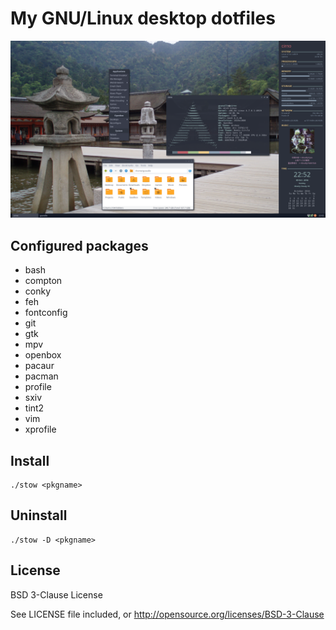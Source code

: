 My GNU/Linux desktop dotfiles
=============================

![Screenshot](screenshot.png)

Configured packages
-------------------

* bash
* compton
* conky
* feh
* fontconfig
* git
* gtk
* mpv
* openbox
* pacaur
* pacman
* profile
* sxiv
* tint2
* vim
* xprofile

Install
-------

	./stow <pkgname>

Uninstall
---------

	./stow -D <pkgname>

License
-------

BSD 3-Clause License

See LICENSE file included, or http://opensource.org/licenses/BSD-3-Clause

